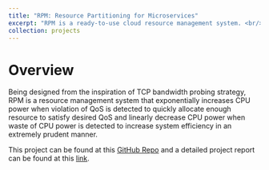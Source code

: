 ```yaml
---
title: "RPM: Resource Partitioning for Microservices"
excerpt: "RPM is a ready-to-use cloud resource management system. <br/><img src='/images/rpm_project_img.png'>"
collection: projects
---
```


# Overview

Being designed from the inspiration of TCP bandwidth probing strategy, RPM is a resource management system that exponentially increases CPU power when violation of QoS is detected to quickly allocate enough resource to satisfy desired QoS and linearly decrease CPU power when waste of CPU power is detected to increase system efficiency in an extremely prudent manner.

This project can be found at this [GitHub Repo](https://github.com/stephen-hjay/RPM) and a detailed project report can be found at this [link](https://drive.google.com/file/d/1Z5ughHWILvB7wvvSZ6nb-OZ1kGGMfeB3/view?usp=sharing). 




